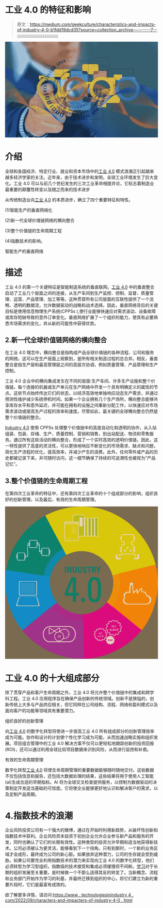 # 工业 4.0 的特征和影响

> 原文：<https://medium.com/geekculture/characteristics-and-impacts-of-industry-4-0-b1fdd19dcd35?source=collection_archive---------7----------------------->

![](img/cf63ec3b6144e678b14ebf7282ec21f7.png)

# 介绍

全球和各国经济、特定行业、就业和资本市场中的[工业 4.0](https://www.technologiesinindustry4.com/) 模式浪潮正引起越来越多经济学家的关注。近年来，由于技术进步和发明，全球工业环境发生了巨大变化。工业 4.0 可以与前几个世纪发生的三次工业革命相提并论，它标志着制造业最重要的颠覆性转变以及随之而来的技术进步

从传统制造业向[工业 4.0](https://www.technologiesinindustry4.com/) 的本质进步，确立了四个重要特征和特性。

(1)智能生产的垂直网络化

(2)新一代全球价值链网络的横向整合

(3)整个价值链的生命周期工程

(4)指数技术的影响。

智能生产的垂直网络

# 描述

工业 4.0 的第一个关键特征是智能制造系统的垂直联网。[工业 4.0](https://www.technologiesinindustry4.com/) 中的垂直整合启动了工业几个层面之间的连接，从生产车间到生产监控、控制、监督、质量管理、运营、产品管理、加工等等。这种贯穿所有公司层面的互联性提供了一个流畅、透明的数据流，允许数据驱动的战略和战术选择。因此，垂直网络背后的关键目标是使用信息物理生产系统(CPPSs ),使行业能够快速应对需求波动、设备故障或库存短缺导致的意外订单变化。垂直网络扩展了一个组织的能力，使其有必要熟悉市场需求的变化，并从新的可能性中获得优势。

## 2.新一代全球价值链网络的横向整合

在工业 4.0 理念中，横向整合是指构成产品全球价值链的各种流程、公司和服务的网络。这可以在生产层面上观察到，是所有相关制造过程的总合并。相反，垂直整合是指生产层和最高管理层之间的高层次协调，例如质量管理、产品管理和生产控制。

工业 4.0 企业中的横向集成发生在不同的层面:生产车间、许多生产设施和整个价值链。每个连接的机器或生产单元在生产网络中开发一个具有明确定义的属性的节点。这些节点始终传达它们的状态，以经济高效地单独响应动态生产需求，并通过预测性维护减少系统停机时间。如果一个企业拥有几个生产场所，横向整合能够共享库存水平和意外延迟，并可能在拥有的设施之间重新分配工作，以快速应对市场需求波动或提高生产过程的效率和速度。尽管如此，最关键的全球横向整合仍然是整个价值链的整合。

[Industry 4.0](https://www.technologiesinindustry4.com/) 使用 CPPSs 处理整个价值链中的高度自动化和透明的协作，从入站组装、包装、存储、生产、质量控制、营销和销售，到出站配送、物流和零售服务。通过所有这些活动的横向整合，形成了一个实时高效的透明价值链。因此，这一特性提供了高度的灵活性，可以更快地响应不断变化的市场需求、缺点和问题，简化生产流程的优化，提高效率，并减少产生的浪费。此外，任何零件或产品的历史都被记录下来，并可随时访问，这一细节确保了持续的可追溯性也被视为“产品记忆”。

## 3.整个价值链的生命周期工程

在第四次工业革命的特征中，还有第四次工业革命的十个组成部分的影响，组织良好的创新管理，以及最后，有效的生命周期管理。

![](img/206ab501ee989a7202534fba83e58298.png)

# 工业 4.0 的十大组成部分

除了贯穿产品和客户生命周期之外，工业 4.0 将允许整个价值链中的集成和跨学科工程。工业 4.0 应用程序旨在确保产品创新的传统领域。创新不是狭隘的，创新传统上大多与产品供应相关，但它同样在公司结构、流程、网络和盈利模式以及面向客户的功能等领域具有重要潜力。

组织良好的创新管理

向[工业 4.0](https://www.technologiesinindustry4.com/) 的数字化转型将使进一步提高工业 4.0 所有组成部分的创新管理效率成为可能。协作和设计的计划使个性化学习成为可能，从而加速战略实施和组织发展。项目组合管理中的工业 4.0 解决方案不仅可以更轻松地跟踪创新的投资回报(ROI)，还可以通过利用全球比较项目数据来识别风险，从而进行监控和补救。

有效的生命周期管理

数字化转型[工业 4.0](https://www.technologiesinindustry4.com/) 将使生命周期管理的重要数据能够随时随地交付。这些数据不仅包括信息和报告，还包括大数据处理的结果，这些结果将用于使用人工智能(al)生成合适的早期指标。Al 将为全球交叉检查提供服务，以控制为数据驱动的决策制定开发适当基础的可信度。它将使企业能够更好地认识和解决客户的需求，以及定制产品周期。

# 4.指数技术的浪潮

企业风险投资公司有一个强大的赌博，通过在开始时利用新趋势，从破坏性创新和指数技术中获利。企业风险资本投资于初创企业允许企业参与新产品和服务的开发，同时也确认了它们的长期有效性。这种类型的投资允许早期和适当地获得新技术。公司必须被认为更灵活，能够看到下一个拐角。只有到那时，一个新的业务区域才会成形，最终成为公司的新心脏。如果放弃这种潜力，公司的生存就会受到威胁。如果公司要完全利用指数技术的潜力来实现向工业 4.0 的数字化转型，他们必须转型为学习型组织。指数级的技术接受和集成必须缓慢但不间断。[学习](https://www.technologiesinindustry4.com/)对于长期的组织发展至关重要。是时候做一个不那么适得其反的转变了。当新概念、流程和业务部门开始作为学习的利基，并最终迁移到组织的中心，将它们建立为新的重要片段时，它们是最富有成效的。

欲了解更多详情，请访问:[https://www . technologiesinindustry 4 . com/2022/09/characters-and-impacters-of-industry-4-0 . html](https://www.technologiesinindustry4.com/2022/09/characteristics-and-impacts-of-industry-4-0.html)
